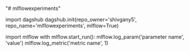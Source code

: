 "# mlflowexperiments" 

import dagshub
dagshub.init(repo_owner='shivgany5', repo_name='mlflowexperiments', mlflow=True)

import mlflow
with mlflow.start_run():
  mlflow.log_param('parameter name', 'value')
  mlflow.log_metric('metric name', 1)